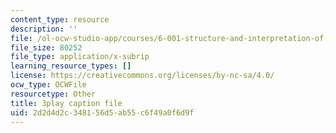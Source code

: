 ```yaml
---
content_type: resource
description: ''
file: /ol-ocw-studio-app/courses/6-001-structure-and-interpretation-of-computer-programs-spring-2005/2d2d4d2c348156d5ab55c6f49a0f6d9f_fXQ1SwKjDg.vtt
file_size: 80252
file_type: application/x-subrip
learning_resource_types: []
license: https://creativecommons.org/licenses/by-nc-sa/4.0/
ocw_type: OCWFile
resourcetype: Other
title: 3play caption file
uid: 2d2d4d2c-3481-56d5-ab55-c6f49a0f6d9f
---
```

